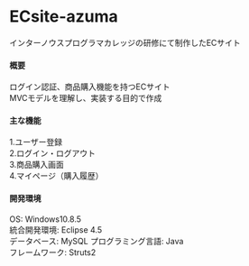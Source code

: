 # ECsite-azuma
インターノウスプログラマカレッジの研修にて制作したECサイト

#### 概要
ログイン認証、商品購入機能を持つECサイト  
MVCモデルを理解し、実装する目的で作成  

#### 主な機能
1.ユーザー登録  
2.ログイン・ログアウト  
3.商品購入画面  
4.マイページ（購入履歴）  

#### 開発環境
OS: Windows10.8.5  
統合開発環境: Eclipse 4.5  
データベース: MySQL 
プログラミング言語: Java  
フレームワーク: Struts2  
